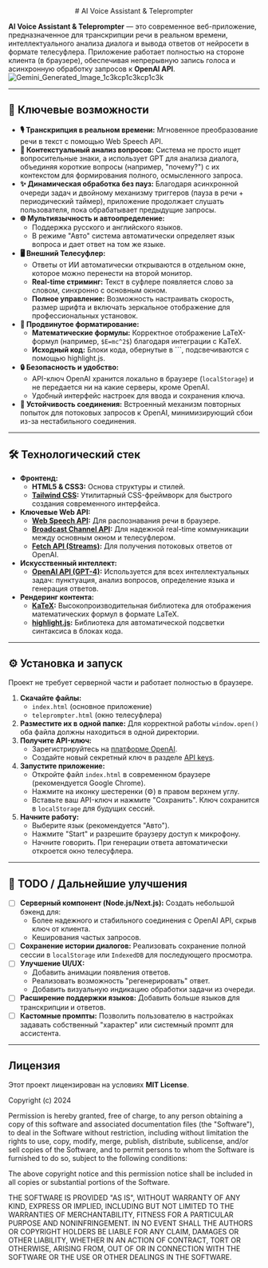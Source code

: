 <div align="center">
# AI Voice Assistant & Teleprompter
</div>

**AI Voice Assistant & Teleprompter** — это современное веб-приложение, предназначенное для транскрипции речи в реальном времени, интеллектуального анализа диалога и вывода ответов от нейросети в формате телесуфлера. Приложение работает полностью на стороне клиента (в браузере), обеспечивая непрерывную запись голоса и асинхронную обработку запросов к **OpenAI API**.
![Gemini_Generated_Image_1c3kcp1c3kcp1c3k](https://github.com/user-attachments/assets/47abe58f-9503-451f-a16d-7adfbaf31357)

---

## 🚀 Ключевые возможности

* **🎙️ Транскрипция в реальном времени:** Мгновенное преобразование речи в текст с помощью Web Speech API.
* **🧠 Контекстуальный анализ вопросов:** Система не просто ищет вопросительные знаки, а использует GPT для анализа диалога, объединяя короткие вопросы (например, "почему?") с их контекстом для формирования полного, осмысленного запроса.
* **✨ Динамическая обработка без пауз:** Благодаря асинхронной очереди задач и двойному механизму триггеров (пауза в речи + периодический таймер), приложение продолжает слушать пользователя, пока обрабатывает предыдущие запросы.
* **🌐 Мультиязычность и автоопределение:**
    * Поддержка русского и английского языков.
    * В режиме "Авто" система автоматически определяет язык вопроса и дает ответ на том же языке.
* **🖥️ Внешний Телесуфлер:**
    * Ответы от ИИ автоматически открываются в отдельном окне, которое можно перенести на второй монитор.
    * **Real-time стриминг:** Текст в суфлере появляется слово за словом, синхронно с основным окном.
    * **Полное управление:** Возможность настраивать скорость, размер шрифта и включать зеркальное отображение для профессиональных установок.
* **💅 Продвинутое форматирование:**
    * **Математические формулы:** Корректное отображение LaTeX-формул (например, `$E=mc^2$`) благодаря интеграции с KaTeX.
    * **Исходный код:** Блоки кода, обернутые в ```, подсвечиваются с помощью highlight.js.
* **🔒 Безопасность и удобство:**
    * API-ключ OpenAI хранится локально в браузере (`localStorage`) и не передается ни на какие серверы, кроме OpenAI.
    * Удобный интерфейс настроек для ввода и сохранения ключа.
* **📡 Устойчивость соединения:** Встроенный механизм повторных попыток для потоковых запросов к OpenAI, минимизирующий сбои из-за нестабильного соединения.

---

## 🛠️ Технологический стек

* **Фронтенд:**
    * **HTML5 & CSS3:** Основа структуры и стилей.
    * **[Tailwind CSS](https://tailwindcss.com/):** Утилитарный CSS-фреймворк для быстрого создания современного интерфейса.
* **Ключевые Web API:**
    * **[Web Speech API](https://developer.mozilla.org/en-US/docs/Web/API/Web_Speech_API):** Для распознавания речи в браузере.
    * **[Broadcast Channel API](https://developer.mozilla.org/en-US/docs/Web/API/Broadcast_Channel_API):** Для надежной real-time коммуникации между основным окном и телесуфлером.
    * **[Fetch API (Streams)](https://developer.mozilla.org/en-US/docs/Web/API/Fetch_API/Using_Fetch#body):** Для получения потоковых ответов от OpenAI.
* **Искусственный интеллект:**
    * **[OpenAI API (GPT-4)](https://openai.com/api/):** Используется для всех интеллектуальных задач: пунктуация, анализ вопросов, определение языка и генерация ответов.
* **Рендеринг контента:**
    * **[KaTeX](https://katex.org/):** Высокопроизводительная библиотека для отображения математических формул в формате LaTeX.
    * **[highlight.js](https://highlightjs.org/):** Библиотека для автоматической подсветки синтаксиса в блоках кода.

---

## ⚙️ Установка и запуск

Проект не требует серверной части и работает полностью в браузере.

1.  **Скачайте файлы:**
    * `index.html` (основное приложение)
    * `teleprompter.html` (окно телесуфлера)
2.  **Разместите их в одной папке:** Для корректной работы `window.open()` оба файла должны находиться в одной директории.
3.  **Получите API-ключ:**
    * Зарегистрируйтесь на [платформе OpenAI](https://platform.openai.com/).
    * Создайте новый секретный ключ в разделе [API keys](https://platform.openai.com/api-keys).
4.  **Запустите приложение:**
    * Откройте файл `index.html` в современном браузере (рекомендуется Google Chrome).
    * Нажмите на иконку шестеренки (⚙️) в правом верхнем углу.
    * Вставьте ваш API-ключ и нажмите "Сохранить". Ключ сохранится в `localStorage` для будущих сессий.
5.  **Начните работу:**
    * Выберите язык (рекомендуется "Авто").
    * Нажмите "Start" и разрешите браузеру доступ к микрофону.
    * Начните говорить. При генерации ответа автоматически откроется окно телесуфлера.

---

## 📝 TODO / Дальнейшие улучшения

-   [ ] **Серверный компонент (Node.js/Next.js):** Создать небольшой бэкенд для:
    -   Более надежного и стабильного соединения с OpenAI API, скрыв ключ от клиента.
    -   Кеширования частых запросов.
-   [ ] **Сохранение истории диалогов:** Реализовать сохранение полной сессии в `localStorage` или `IndexedDB` для последующего просмотра.
-   [ ] **Улучшение UI/UX:**
    -   Добавить анимации появления ответов.
    -   Реализовать возможность "регенерировать" ответ.
    -   Добавить визуальную индикацию обработки задачи из очереди.
-   [ ] **Расширение поддержки языков:** Добавить больше языков для транскрипции и ответов.
-   [ ] **Кастомные промпты:** Позволить пользователю в настройках задавать собственный "характер" или системный промпт для ассистента.

---

## Лицензия

Этот проект лицензирован на условиях **MIT License**.

Copyright (c) 2024

Permission is hereby granted, free of charge, to any person obtaining a copy
of this software and associated documentation files (the "Software"), to deal
in the Software without restriction, including without limitation the rights
to use, copy, modify, merge, publish, distribute, sublicense, and/or sell
copies of the Software, and to permit persons to whom the Software is
furnished to do so, subject to the following conditions:

The above copyright notice and this permission notice shall be included in all
copies or substantial portions of the Software.

THE SOFTWARE IS PROVIDED "AS IS", WITHOUT WARRANTY OF ANY KIND, EXPRESS OR
IMPLIED, INCLUDING BUT NOT LIMITED TO THE WARRANTIES OF MERCHANTABILITY,
FITNESS FOR A PARTICULAR PURPOSE AND NONINFRINGEMENT. IN NO EVENT SHALL THE
AUTHORS OR COPYRIGHT HOLDERS BE LIABLE FOR ANY CLAIM, DAMAGES OR OTHER
LIABILITY, WHETHER IN AN ACTION OF CONTRACT, TORT OR OTHERWISE, ARISING FROM,
OUT OF OR IN CONNECTION WITH THE SOFTWARE OR THE USE OR OTHER DEALINGS IN THE
SOFTWARE.


